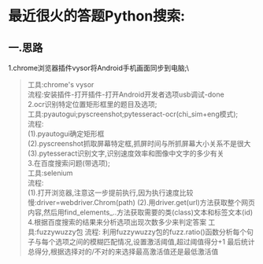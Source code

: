 最近很火的答题Python搜索:
==
一.思路
---
1.chrome浏览器插件vysor将Android手机画面同步到电脑;\
>工具:chrome's vysor\
>流程:安装插件-打开插件-打开Android开发者选项usb调试-done\
2.ocr识别特定位置矩形框里的题目及选项;\
>工具:pyautogui;pyscreenshot;pytesseract-ocr(chi_sim+eng模式);\
>流程:\
(1).pyautogui确定矩形框\
(2).pyscreenshot抓取屏幕特定框,抓屏时间与所抓屏幕大小关系不是很大\
(3).pytesseract识别文字,识别速度效率和图像中文字的多少有关\
3.在百度搜索问题(带选项);\
工具:selenium\
流程:\
(1).打开浏览器,注意这一步提前执行,因为执行速度比较慢:driver=webdriver.Chrom(path)
(2).用driver.get(url)方法获取整个网页内容,然后用find_elements_..方法获取需要的类(class)文本和标签文本(id)
4.根据百度搜索的结果来分析选项出现次数多少来判定答案
工具:fuzzywuzzy包
流程:
利用fuzzywuzzy包的fuzz.ratio()函数分析每个句子与每个选项之间的模糊匹配情况,设置激活阈值,超过阈值得分+1
最后统计总得分,根据选择对的/不对的来选择最高激活值还是最低激活值
